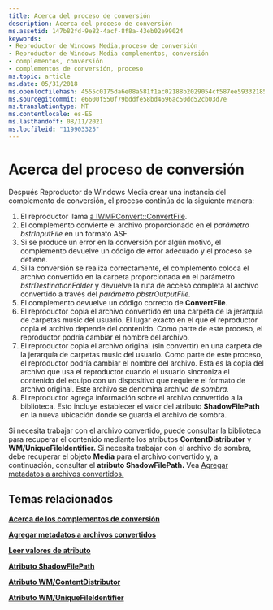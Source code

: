 ```yaml
---
title: Acerca del proceso de conversión
description: Acerca del proceso de conversión
ms.assetid: 147b82fd-9e82-4acf-8f8a-43eb02e99024
keywords:
- Reproductor de Windows Media,proceso de conversión
- Reproductor de Windows Media complementos, conversión
- complementos, conversión
- complementos de conversión, proceso
ms.topic: article
ms.date: 05/31/2018
ms.openlocfilehash: 4555c0175da6e08a581f1ac02188b2029054cf587ee5933218524fed667625fb
ms.sourcegitcommit: e6600f550f79bddfe58bd4696ac50dd52cb03d7e
ms.translationtype: MT
ms.contentlocale: es-ES
ms.lasthandoff: 08/11/2021
ms.locfileid: "119903325"
---
```

# <a name="about-the-conversion-process"></a>Acerca del proceso de conversión

Después Reproductor de Windows Media crear una instancia del complemento de conversión, el proceso continúa de la siguiente manera:

1.  El reproductor llama [a IWMPConvert::ConvertFile](/previous-versions/windows/desktop/api/wmpservices/nf-wmpservices-iwmpconvert-convertfile).
2.  El complemento convierte el archivo proporcionado en el *parámetro bstrInputFile* en un formato ASF.
3.  Si se produce un error en la conversión por algún motivo, el complemento devuelve un código de error adecuado y el proceso se detiene.
4.  Si la conversión se realiza correctamente, el complemento coloca el archivo convertido en la carpeta proporcionada en el parámetro *bstrDestinationFolder* y devuelve la ruta de acceso completa al archivo convertido a través del *parámetro pbstrOutputFile.*
5.  El complemento devuelve un código correcto de **ConvertFile**.
6.  El reproductor copia el archivo convertido en una carpeta de la jerarquía de carpetas music del usuario. El lugar exacto en el que el reproductor copia el archivo depende del contenido. Como parte de este proceso, el reproductor podría cambiar el nombre del archivo.
7.  El reproductor copia el archivo original (sin convertir) en una carpeta de la jerarquía de carpetas music del usuario. Como parte de este proceso, el reproductor podría cambiar el nombre del archivo. Esta es la copia del archivo que usa el reproductor cuando el usuario sincroniza el contenido del equipo con un dispositivo que requiere el formato de archivo original. Este archivo se denomina archivo *de sombra.*
8.  El reproductor agrega información sobre el archivo convertido a la biblioteca. Esto incluye establecer el valor del atributo **ShadowFilePath** en la nueva ubicación donde se guarda el archivo de sombra.

Si necesita trabajar con el archivo convertido, puede consultar la biblioteca para recuperar el contenido mediante los atributos **ContentDistributor** y **WM/UniqueFileIdentifier.** Si necesita trabajar con el archivo de sombra, debe recuperar el objeto **Media** para el archivo convertido y, a continuación, consultar el **atributo ShadowFilePath.** Vea [Agregar metadatos a archivos convertidos.](adding-metadata-to-converted-files.md)

## <a name="related-topics"></a>Temas relacionados

<dl> <dt>

[**Acerca de los complementos de conversión**](about-conversion-plug-ins.md)
</dt> <dt>

[**Agregar metadatos a archivos convertidos**](adding-metadata-to-converted-files.md)
</dt> <dt>

[**Leer valores de atributo**](reading-attribute-values.md)
</dt> <dt>

[**Atributo ShadowFilePath**](shadowfilepath-attribute.md)
</dt> <dt>

[**Atributo WM/ContentDistributor**](wm-contentdistributor-attribute.md)
</dt> <dt>

[**Atributo WM/UniqueFileIdentifier**](wm-uniquefileidentifier-attribute.md)
</dt> </dl>

 

 





